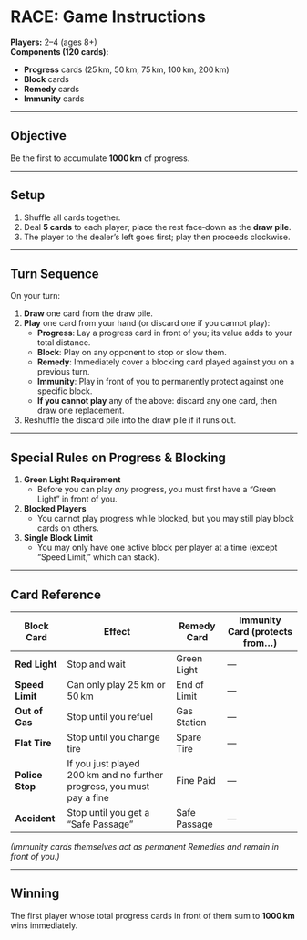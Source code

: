 
# RACE: Game Instructions

**Players:** 2–4 (ages 8+)  
**Components (120 cards):**  
- **Progress** cards (25 km, 50 km, 75 km, 100 km, 200 km)  
- **Block** cards  
- **Remedy** cards  
- **Immunity** cards  

---

## Objective  
Be the first to accumulate **1000 km** of progress.

---

## Setup  
1. Shuffle all cards together.  
2. Deal **5 cards** to each player; place the rest face‑down as the **draw pile**.  
3. The player to the dealer’s left goes first; play then proceeds clockwise.

---

## Turn Sequence  
On your turn:  
1. **Draw** one card from the draw pile.  
2. **Play** one card from your hand (or discard one if you cannot play):  
   - **Progress**: Lay a progress card in front of you; its value adds to your total distance.  
   - **Block**: Play on any opponent to stop or slow them.  
   - **Remedy**: Immediately cover a blocking card played against you on a previous turn.  
   - **Immunity**: Play in front of you to permanently protect against one specific block.  
   - **If you cannot play** any of the above: discard any one card, then draw one replacement.  
3. Reshuffle the discard pile into the draw pile if it runs out.

---

## Special Rules on Progress & Blocking  
1. **Green Light Requirement**  
   - Before you can play *any* progress, you must first have a “Green Light” in front of you.  
2. **Blocked Players**  
   - You cannot play progress while blocked, but you may still play block cards on others.  
3. **Single Block Limit**  
   - You may only have one active block per player at a time (except “Speed Limit,” which can stack).

---

## Card Reference

| Block Card        | Effect                            | Remedy Card      | Immunity Card (protects from…) |
|-------------------|-----------------------------------|------------------|-------------------------------|
| **Red Light**     | Stop and wait                     | Green Light      | —                             |
| **Speed Limit**   | Can only play 25 km or 50 km      | End of Limit     | —                             |
| **Out of Gas**    | Stop until you refuel             | Gas Station      | —                             |
| **Flat Tire**     | Stop until you change tire        | Spare Tire       | —                             |
| **Police Stop**   | If you just played 200 km and no further progress, you must pay a fine | Fine Paid        | —                             |
| **Accident**      | Stop until you get a “Safe Passage” | Safe Passage     | —                             |

*(Immunity cards themselves act as permanent Remedies and remain in front of you.)*

---

## Winning  
The first player whose total progress cards in front of them sum to **1000 km** wins immediately.
